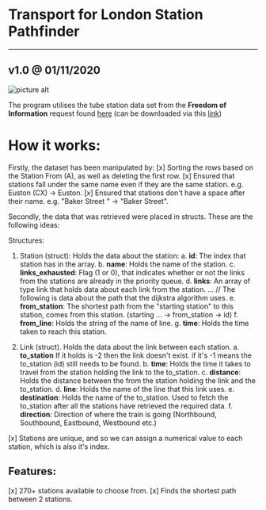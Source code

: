 # Transport for London Station Pathfinder #
---
## v1.0 @ 01/11/2020
![picture alt](https://i.ibb.co/D1jGdsm/tfl-logo3.png "TFL")

The program utilises the tube station data set from the __Freedom of Information__ request found [here](https://www.whatdotheyknow.com/request/distance_between_adjacent_underg#incoming-5516) (can be downloaded via this [link](https://www.whatdotheyknow.com/request/1779/response/5516/attach/3/Inter%20station%20database.xls?cookie_passthrough=1))

# How it works:
Firstly, the dataset has been manipulated by:
[x] Sorting the rows based on the Station From (A), as well as deleting the first row.
[x] Ensured that stations fall under the same name even if they are the same station. e.g. Euston (CX) → Euston.
[x] Ensured that stations don't have a space after their name. e.g. "Baker Street " → "Baker Street".



Secondly, the data that was retrieved were placed in structs. These are the following ideas:

Structures:

1. Station (struct): Holds the data about the station:
a.     **id**: The index that station has in the array.
b. **name**: Holds the name of the station.
c.    **links_exhausted**: Flag (1 or 0), that indicates whether or not the links from the stations are already in the priority queue.
d.    **links**: An array of type link that holds data about each link from the station.
... // The following is data about the path that the dijkstra algorithm uses.
e. **from_station**: The shortest path from the "starting station" to this station, comes from this station. (starting  ... → from_station → id) 
f.   **from_line**: Holds the string of the name of line.
g.  **time**: Holds the time taken to reach this station.

2. Link (struct). Holds the data about the link between each station.
a.    **to_station** If it holds is -2 then the link doesn't exist. if it's -1 means the to_station (id) still needs to be found.
b.    **time**: Holds the time it takes to travel from the station holding the link to the to_station.
c.    **distance**: Holds the distance between the from the station holding the link and the to_station.
d.    **line**: Holds the name of the line that this link uses.
e.    **destination**: Holds the name of the to_station. Used to fetch the to_station after all the stations have retrieved the required data.
f.    **direction**: Direction of where the train is going (Northbound, Southbound, Eastbound, Westbound etc.)




[x] Stations are unique, and so we can assign a numerical value to each station, which is also it's index.

Features:
-------- 
[x] 270+ stations available to choose from.
[x] Finds the shortest path between 2 stations.



    



